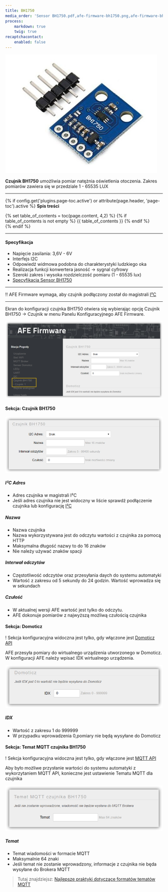 ```yaml
---
title: BH1750
media_order: 'Sensor BH1750.pdf,afe-firmware-bh1750.png,afe-firmware-bh1750-mqtt.png,afe-firmware-bh1750-domoticz.png,afe-firmware-bh1750-czujnik.png,BH1750Sesnor.jpg'
process:
    markdown: true
    twig: true
recaptchacontact:
    enabled: false
---
```


![](BH1750Sesnor.jpg)

**Czujnik BH1750** umożliwia pomiar natężnia oświetlenia otoczenia. Zakres pomiarów zawiera się w przedziale 1 - 65535 LUX

---

{% if config.get('plugins.page-toc.active') or attribute(page.header, 'page-toc').active %}
**Spis treści**
<div class="page-toc">
    {% set table_of_contents = toc(page.content, 4,2) %}
    {% if table_of_contents is not empty %}
    {{ table_of_contents }}
    {% endif %}
</div>
{% endif %}

---

#### Specyfikacja

* Napięcie zasilania: 3,6V - 6V
* Interfejs I2C
* Odpowiedź widmowa podobna do charakterystyki ludzkiego oka
* Realizacja funkcji konwertera jasność -> sygnal cyfrowy
* Szeroki zakres i wysoka rozdzielczość pomiaru (1 - 65535 lux)
* [Specyfikacja Sensor BH1750](Sensor%20BH1750.pdf)

---

!! AFE Firmware wymaga, aby czujnik podłączony został do magistrali [I²C](/konfiguracja/konfiguracja-urzadzenia/konfiguracja-portow/i2c)

---

Ekran do konfiguracji czujnka BH1750 otwiera się wybierając opcję Czujnik BH1750 -> Czujnik w menu Panelu Konfiguracyjnego AFE Firmware.

![](afe-firmware-bh1750.png)

#### Sekcja: Czujnik BH1750

![](afe-firmware-bh1750-czujnik.png)

##### I²C Adres
* Adres czujnika w magistrali I²C
* Jeśli adres czujnika nie jest widoczny w liście sprawdź podłączenie czujnika lub konfigurację [I²C](/konfiguracja/konfiguracja-urzadzenia/konfiguracja-portow/i2c)

##### Nazwa
* Nazwa czujnika
* Nazwa wykorzystywana jest do odczytu wartości z czujnika za pomocą HTTP
* Maksymalna długość nazwy to do 16 znaków
* Nie należy używać znaków spacji

##### Interwał odczytów
* Częstotliwość odczytów oraz przesyłania daych do systemu automatyki
* Wartość z zakresu od 5 sekundy do 24 godzin. Wartość wprowadza się w sekundach

##### Czułość
* W aktualnej wersji AFE wartość jest tylko do odczytu. 
* AFE dokonuje pomiarów z najwyższą możliwą czułością czujnika

#### Sekcja: Domoticz

! Sekcja konfiguracyjna widoczna jest tylko, gdy włączone jest [Domoticz API](/konfiguracja/konfiguracja-urzadzenia/konfiguracja-urzadzenia)

AFE przesyła pomiary do wirtualnego urządzenia utworzonego w Domoticz. W konfiguracji AFE należy wpisać IDX wirtualnego urządzenia.

![](afe-firmware-bh1750-domoticz.png)

##### IDX
* Wartość z zakresu 1 do 999999
* W przypadku wprowadzenia 0,pomiary nie będą wysyłane do Domoticz

#### Sekcja: Temat MQTT czujnika BH1750

! Sekcja konfiguracyjna widoczna jest tylko, gdy włączone jest [MQTT API](/konfiguracja/konfiguracja-urzadzenia/konfiguracja-urzadzenia)

Aby było możliwe przysłanie wartości do systemu automatyki z wykorzytaniem MQTT API, konieczne jest ustawienie Tematu MQTT dla czujnika

![](afe-firmware-bh1750-mqtt.png)

##### Temat
* Temat wiadomości w formacie MQTT
* Maksymalnie 64 znaki
* Jeśli temat nie zostanie wprowadzony, informacje z czujnika nie będa wysyłane do Brokera MQTT

> Tutaj znajdziejsz: [Najlepsze praktyki dotyczące formatów tematów MQTT](/integracja-api/mqtt/tematy-mqtt-najlepsze-praktyki)